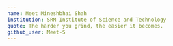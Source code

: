```yaml
---
name: Meet Mineshbhai Shah
institution: SRM Institute of Science and Technology
quote: The harder you grind, the easier it becomes.
github_user: Meet-S
---
```


